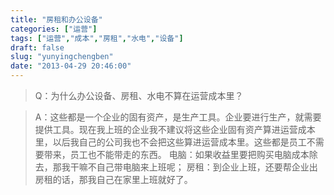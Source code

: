 ```yaml
---
title: "房租和办公设备"
categories: ["运营"]
tags: ["运营","成本","房租","水电","设备"]
draft: false
slug: "yunyingchengben"
date: "2013-04-29 20:46:00"
---
```


<blockquote>Q：为什么办公设备、房租、水电不算在运营成本里？</blockquote><blockquote>A：这些都是一个企业的固有资产，是生产工具。企业要进行生产，就需要提供工具。现在我上班的企业我不建议将这些企业固有资产算进运营成本里，以后我自己的公司我也不会把这些算进运营成本里。这些都是员工不需要带来，员工也不能带走的东西。
电脑：如果收益里要把购买电脑成本除去，那我干嘛不自己带电脑来上班呢；
房租：到企业上班，还要帮企业出房租的话，那我自己在家里上班就好了。</blockquote>
